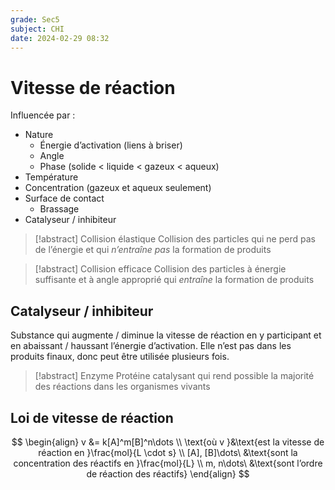 ```yaml
---
grade: Sec5
subject: CHI
date: 2024-02-29 08:32
---
```


# Vitesse de réaction

Influencée par :

- Nature
	- Énergie d’activation (liens à briser)
	- Angle
	- Phase (solide < liquide < gazeux < aqueux)
- Température
- Concentration (gazeux et aqueux seulement)
- Surface de contact
	- Brassage
- Catalyseur / inhibiteur

> [!abstract] Collision élastique
> Collision des particles qui ne perd pas de l’énergie et qui *n’entraîne pas* la formation de produits

> [!abstract] Collision efficace
> Collision des particles à énergie suffisante et à angle approprié qui *entraîne* la formation de produits

## Catalyseur / inhibiteur

Substance qui augmente / diminue la vitesse de réaction en y participant et en abaissant / haussant l’énergie d’activation. Elle n’est pas dans les produits finaux, donc peut être utilisée plusieurs fois.

> [!abstract] Enzyme
> Protéine catalysant qui rend possible la majorité des réactions dans les organismes vivants

## Loi de vitesse de réaction

$$
\begin{align}
v &= k[A]^m[B]^n\dots \\
\text{où v }&\text{est la vitesse de réaction en }\frac{mol}{L \cdot s} \\
[A], [B]\dots\ &\text{sont la concentration des réactifs en }\frac{mol}{L} \\
m, n\dots\ &\text{sont l’ordre de réaction des réactifs}
\end{align}
$$